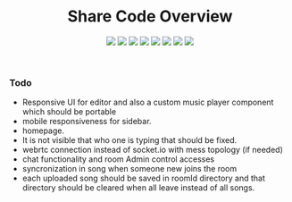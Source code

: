 <h1 align="center">Share Code Overview</h1>

<p align="center">
  <img src="https://img.shields.io/badge/build-passing-brightgreen">
  <img src="https://img.shields.io/badge/App-Share%20Code-informational">
  <img src="https://img.shields.io/badge/Version-0.1.0-informational">
  <img src="https://img.shields.io/badge/maintainer-Akash%20Sharma-brightgreen">
  <img src="https://img.shields.io/badge/Server-ExpressJs-informational">
  <img src="https://img.shields.io/badge/os-linux-brightgreen">
  <img src="https://img.shields.io/badge/published%20on-vercel-brightgreen">
  <img src="https://img.shields.io/badge/downloads-102-informational">
</p>

</br>

### Todo
- Responsive UI for editor and also a custom music player component which should be portable
- mobile responsiveness for sidebar.
- homepage. 
- It is not visible that who one is typing that should be fixed.
- webrtc connection instead of socket.io with mess topology (if needed)
- chat functionality and room Admin control accesses
- syncronization in song when someone new joins the room
- each uploaded song should be saved in roomId directory and that directory should be cleared when all leave instead of all songs. 

